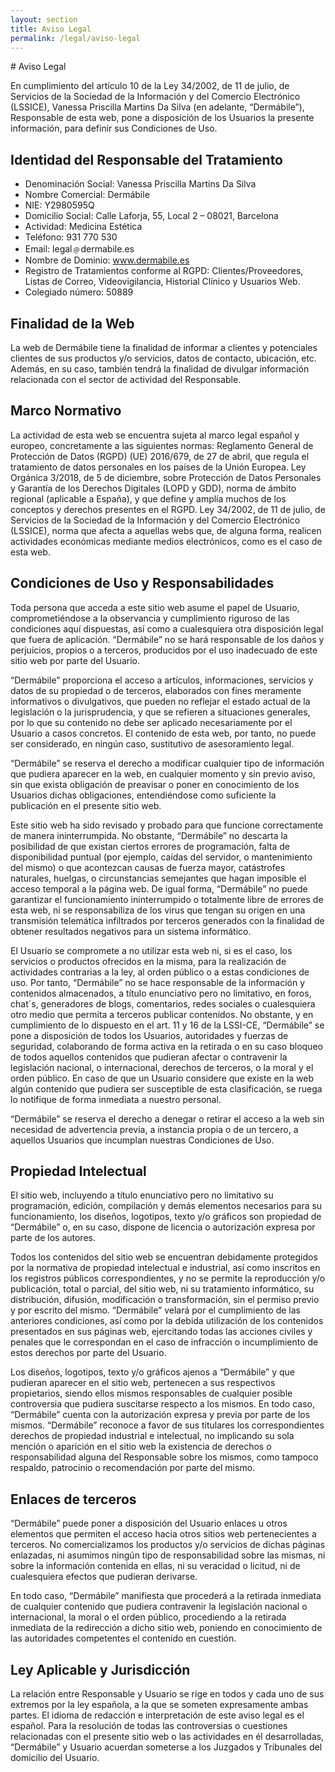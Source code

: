```yaml
---
layout: section
title: Aviso Legal
permalink: /legal/aviso-legal
---
```

<div class="prose prose-xl mx-auto px-4 mt-8 mb-24 legal" markdown="1">
# Aviso Legal

En cumplimiento del artículo 10 de la Ley 34/2002, de 11 de julio, de Servicios de la Sociedad de la Información y del Comercio Electrónico (LSSICE), Vanessa Priscilla Martins Da Silva (en adelante, “Dermábile”), Responsable de esta web, pone a disposición de los Usuarios la presente información, para definir sus Condiciones de Uso.

## Identidad del Responsable del Tratamiento

* Denominación Social: Vanessa Priscilla Martins Da Silva
* Nombre Comercial: Dermábile
* NIE: Y2980595Q
* Domicilio Social: Calle Laforja, 55, Local 2 – 08021, Barcelona
* Actividad: Medicina Estética
* Teléfono: 931 770 530
* Email: legal﹫dermabile.es
* Nombre de Dominio: www.dermabile.es
* Registro de Tratamientos conforme al RGPD: Clientes/Proveedores, Listas de Correo, Videovigilancia, Historial Clínico y Usuarios Web.
* Colegiado número: 50889

## Finalidad de la Web

La web de Dermábile tiene la finalidad de informar a clientes y potenciales clientes de sus productos y/o servicios, datos de contacto, ubicación, etc. Además, en su caso, también tendrá la finalidad de divulgar información relacionada con el sector de actividad del Responsable.

## Marco Normativo

La actividad de esta web se encuentra sujeta al marco legal español y europeo, concretamente a las siguientes normas:
Reglamento General de Protección de Datos (RGPD) (UE) 2016/679, de 27 de abril, que regula el tratamiento de datos personales en los países de la Unión Europea.
Ley Orgánica 3/2018, de 5 de diciembre, sobre Protección de Datos Personales y Garantía de los Derechos Digitales (LOPD y GDD), norma de ámbito regional (aplicable a España), y que define y amplía muchos de los conceptos y derechos presentes en el RGPD.
Ley 34/2002, de 11 de julio, de Servicios de la Sociedad de la Información y del Comercio Electrónico (LSSICE), norma que afecta a aquellas webs que, de alguna forma, realicen actividades económicas mediante medios electrónicos, como es el caso de esta web.

## Condiciones de Uso y Responsabilidades

Toda persona que acceda a este sitio web asume el papel de Usuario, comprometiéndose a la observancia y cumplimiento riguroso de las condiciones aquí dispuestas, así como a cualesquiera otra disposición legal que fuera de aplicación. “Dermábile” no se hará responsable de los daños y perjuicios, propios o a terceros, producidos por el uso inadecuado de este sitio web por parte del Usuario.

“Dermábile” proporciona el acceso a artículos, informaciones, servicios y datos de su propiedad o de terceros, elaborados con fines meramente informativos o divulgativos, que pueden no reflejar el estado actual de la legislación o la jurisprudencia, y que se refieren a situaciones generales, por lo que su contenido no debe ser aplicado necesariamente por el Usuario a casos concretos. El contenido de esta web, por tanto, no puede ser considerado, en ningún caso, sustitutivo de asesoramiento legal.

“Dermábile” se reserva el derecho a modificar cualquier tipo de información que pudiera aparecer en la web, en cualquier momento y sin previo aviso, sin que exista obligación de preavisar o poner en conocimiento de los Usuarios dichas obligaciones, entendiéndose como suficiente la publicación en el presente sitio web.

Este sitio web ha sido revisado y probado para que funcione correctamente de manera ininterrumpida. No obstante, “Dermábile” no descarta la posibilidad de que existan ciertos errores de programación, falta de disponibilidad puntual (por ejemplo, caídas del servidor, o mantenimiento del mismo) o que acontezcan causas de fuerza mayor, catástrofes naturales, huelgas, o circunstancias semejantes que hagan imposible el acceso temporal a la página web. De igual forma, “Dermábile” no puede garantizar el funcionamiento ininterrumpido o totalmente libre de errores de esta web, ni se responsabiliza de los virus que tengan su origen en una transmisión telemática infiltrados por terceros generados con la finalidad de obtener resultados negativos para un sistema informático.

El Usuario se compromete a no utilizar esta web ni, si es el caso, los servicios o productos ofrecidos en la misma, para la realización de actividades contrarias a la ley, al orden público o a estas condiciones de uso. Por tanto, “Dermábile” no se hace responsable de la información y contenidos almacenados, a título enunciativo pero no limitativo, en foros, chat´s, generadores de blogs, comentarios, redes sociales o cualesquiera otro medio que permita a terceros publicar contenidos. No obstante, y en cumplimiento de lo dispuesto en el art. 11 y 16 de la LSSI-CE, “Dermábile” se pone a disposición de todos los Usuarios, autoridades y fuerzas de seguridad, colaborando de forma activa en la retirada o en su caso bloqueo de todos aquellos contenidos que pudieran afectar o contravenir la legislación nacional, o internacional, derechos de terceros, o la moral y el orden público. En caso de que un Usuario considere que existe en la web algún contenido que pudiera ser susceptible de esta clasificación, se ruega lo notifique de forma inmediata a nuestro personal.

“Dermábile” se reserva el derecho a denegar o retirar el acceso a la web sin necesidad de advertencia previa, a instancia propia o de un tercero, a aquellos Usuarios que incumplan nuestras Condiciones de Uso.

## Propiedad Intelectual

El sitio web, incluyendo a título enunciativo pero no limitativo su programación, edición, compilación y demás elementos necesarios para su funcionamiento, los diseños, logotipos, texto y/o gráficos son propiedad de “Dermábile” o, en su caso, dispone de licencia o autorización expresa por parte de los autores. 

Todos los contenidos del sitio web se encuentran debidamente protegidos por la normativa de propiedad intelectual e industrial, así como inscritos en los registros públicos correspondientes, y no se permite la reproducción y/o publicación, total o parcial, del sitio web, ni su tratamiento informático, su distribución, difusión, modificación o transformación, sin el permiso previo y por escrito del mismo. “Dermábile” velará por el cumplimiento de las anteriores condiciones, así como por la debida utilización de los contenidos presentados en sus páginas web, ejercitando todas las acciones civiles y penales que le correspondan en el caso de infracción o incumplimiento de estos derechos por parte del Usuario.

Los diseños, logotipos, texto y/o gráficos ajenos a “Dermábile” y que pudieran aparecer en el sitio web, pertenecen a sus respectivos propietarios, siendo ellos mismos responsables de cualquier posible controversia que pudiera suscitarse respecto a los mismos. En todo caso, “Dermábile” cuenta con la autorización expresa y previa por parte de los mismos. “Dermábile” reconoce a favor de sus titulares los correspondientes derechos de propiedad industrial e intelectual, no implicando su sola mención o aparición en el sitio web la existencia de derechos o responsabilidad alguna del Responsable sobre los mismos, como tampoco respaldo, patrocinio o recomendación por parte del mismo.

## Enlaces de terceros

“Dermábile” puede poner a disposición del Usuario enlaces u otros elementos que permiten el acceso hacia otros sitios web pertenecientes a terceros. No comercializamos los productos y/o servicios de dichas páginas enlazadas, ni asumimos ningún tipo de responsabilidad sobre las mismas, ni sobre la información contenida en ellas, ni su veracidad o licitud, ni de cualesquiera efectos que pudieran derivarse.

En todo caso, “Dermábile” manifiesta que procederá a la retirada inmediata de cualquier contenido que pudiera contravenir la legislación nacional o internacional, la moral o el orden público, procediendo a la retirada inmediata de la redirección a dicho sitio web, poniendo en conocimiento de las autoridades competentes el contenido en cuestión.

## Ley Aplicable y Jurisdicción

La relación entre Responsable y Usuario se rige en todos y cada uno de sus extremos por la ley española, a la que se someten expresamente ambas partes. El idioma de redacción e interpretación de este aviso legal es el español. Para la resolución de todas las controversias o cuestiones relacionadas con el presente sitio web o las actividades en él desarrolladas, “Dermábile” y Usuario acuerdan someterse a los Juzgados y Tribunales del domicilio del Usuario.
</div>

